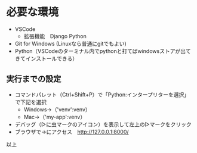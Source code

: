 
# 必要な環境
- VSCode
    - 拡張機能　Django Python
- Git for Windows (Linuxなら普通にgitでもよい)
- Python（VSCodeのターミナル内でpythonと打てばwindowsストアが出てきてインストールできる）

## 実行までの設定
- コマンドパレット（Ctrl+Shift+P）で「Python:インタープリターを選択」で下記を選択
    - Windows→（'venv':venv）
    - Mac→（'my-app':venv）
- デバッグ（▷に虫マークのアイコン）を表示して左上の▷マークをクリック
- ブラウザで→にアクセス　http://127.0.0.1:8000/

以上